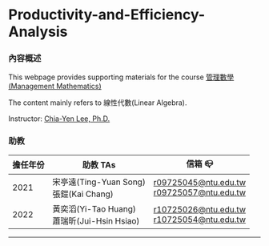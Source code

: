 # Productivity-and-Efficiency-Analysis
### **內容概述**

This webpage provides supporting materials for the course [管理數學(Management Mathematics)](https://nol.ntu.edu.tw/nol/coursesearch/print_table.php?course_id=705%2011100&class=&dpt_code=7050&ser_no=75175&semester=110-2&lang=CH)

The content mainly refers to 線性代數(Linear Algebra).

Instructor: [Chia-Yen Lee, Ph.D.](http://polab.im.ntu.edu.tw/Bio.html)


### **助教**

|擔任年份|助教 TAs|信箱 :mailbox_closed:|
|----|----|----|
|2021|宋亭遠(Ting-Yuan Song)<br>張鎧(Kai Chang)|r09725045@ntu.edu.tw<br>r09725057@ntu.edu.tw
|2022|黃奕滔(Yi-Tao Huang)<br>蕭瑞昕(Jui-Hsin Hsiao)|r10725026@ntu.edu.tw<br>r10725054@ntu.edu.tw

----------------------------------------
